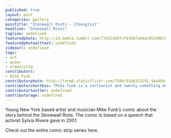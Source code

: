 ```yaml
---
published: true
layout: post
categories: gallery
maintitle: "Stonewall Riots - {Young}ist"
headline: "Stonewall Riots"
tagline: undefined
featuredphoto: http://24.media.tumblr.com/73421d89fcf43d8fa94ac95190676d9d/tumblr_mp6ijlFOB31sp5io1o3_1280.jpg
featuredphotoalttext: undefined
videourl: undefined
tags:
- art
- queer
- organizing
contributors:
- Mike Funk
contributorphoto: http://farm8.staticflickr.com/7390/9160323291_94a4664d39_n.jpg
contributorshortbio: "Mike Funk is a cartoonist and twenty-something dork from New Jersey"
contributortwitter: undefined
contributorage: undefined
---
```

Young New York based artist and musician Mike Funk’s comic about the story behind the Stonewall Riots. The comic is based on a speech that activist Sylvia Rivera gave in 2001. 

Check out the entire comic strip series here. 

<div id="galleria" class='container'></div>
<script>

// Load the classic theme
Galleria.loadTheme('{{base}}/js/galleria.classic.min.js');

Galleria.configure({
    transition: 'fade',
    responsive: true,
	height: 0.800
});
// Initialize Galleria
Galleria.run('#galleria', {
 
 flickr: 'set:72157642302688864',
 flickrOptions: {
 sort: 'date-posted-asc'
 }

});
</script>
